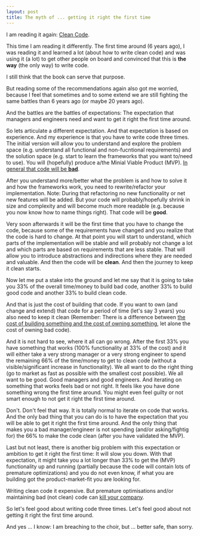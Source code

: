```yaml
---
layout: post
title: The myth of ... getting it right the first time
---
```

I am reading it again: [Clean Code](https://www.amazon.com/Clean-Code-Handbook-Software-Craftsmanship/dp/0132350882).

This time I am reading it differently. The first time around (6 years ago), I was reading it and learned a lot (about how to write clean code) and was using it (a lot) to get other people on board and convinced that this is **the way** (the only way) to write code.

I still think that the book can serve that purpose.

But reading some of the recommendations again also got me worried, because I feel that sometimes and to some extend we are still fighting the same battles than 6 years ago (or maybe 20 years ago).

And the battles are the battles of expectations: The expectation that managers and engineers need and want to get it right the first time around.

So lets articulate a different expectation. And that expectation is based on experience. And my experience is that you have to write code three times. The initial version will allow you to understand and explore the problem space (e.g. understand all functional and non-fucntional requirements) and the solution space (e.g. start to learn the frameworks that you want to/need to use). You will (hopefully) produce a/the Minial Viable Product (MVP). [In general that code will be **bad**](https://arstechnica.com/information-technology/2014/11/how-to-manage-accidental-complexity-in-software-projects/).

After you understand more/better what the problem is and how to solve it and how the frameworks work, you need to rewrite/refactor your implementation. Note: During that refactoring no new functionality or net new features will be added. But your code will probably/hopefully shrink in size and complexity and will become much more readable (e.g. because you now know how to name things right). That code will be **good**.

Very soon afterwards it will be the first time that you have to change the code, because some of the requirements have changed and you realize that the code is hard to change. At that point you will start to understand, which parts of the implementation will be stable and will probably not change a lot and which parts are based on requirements that are less stable. That will allow you to introduce abstractions and indirections where they are needed and valuable. And then the code will be **clean**. And then the journey to keep it clean starts.

Now let me put a stake into the ground and let me say that it is going to take you 33% of the overall time/money to build bad code, another 33% to build good code and another 33% to build clean code.

And that is just the cost of building that code. If you want to own (and change and extend) that code for a period of time (let's say 3 years) you also need to keep it clean (Remember: There is a difference between [the cost of building something and the cost of owning something](https://www.intercom.com/books/product-management), let alone the cost of owning bad code).

And it is not hard to see, where it all can go wrong. After the first 33% you have something that works (100% functionality at 33% of the cost) and it will either take a very strong manager or a very strong engineer to spend the remaining 66% of the time/money to get to clean code (without a visible/significant increase in functionality). We all want to do the right thing (go to market as fast as possible with the smallest cost possible). We all want to be good. Good managers and good engineers. And iterating on something that works feels bad or not right. It feels like you have done something wrong the first time around. You might even feel guilty or not smart enough to not get it right the first time around.

Don't. Don't feel that way. It is totally normal to iterate on code that works. And the only bad thing that you can do is to have the expectation that you will be able to get it right the first time around. And the only thing that makes you a bad manager/engineer is not spending (and/or asking/fightig for) the 66% to make the code clean (after you have validated the MVP).

Last but not least, there is another big problem with this expectation or ambition to get it right the first time: It will slow you down. With that expectation, it might take you a lot longer than 33% to get the (MVP) functionality up and running (partially because the code will contain lots of premature optimizations) and you do not even know, if what you are building got the product-market-fit you are looking for.

Writing clean code it expensive. But premature optimisations and/or maintaining bad (not clean) code can [kill your company](https://www.forbes.com/forbes/welcome/?toURL=https://www.forbes.com/sites/falonfatemi/2016/05/30/technical-debt-the-silent-company-killer).

So let's feel good about writing code three times. Let's feel good about not getting it right the first time around.

And yes ... I know: I am breaching to the choir, but ... better safe, than sorry.
